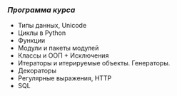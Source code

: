 ### *Программа курса*
- Типы данных, Unicode  
- Циклы в Python  
- Функции  
- Модули и пакеты модулей  
- Классы и ООП + Исключения  
- Итераторы и итерируемые объекты. Генераторы.  
- Декораторы  
- Регулярные выражения, HTTP  
- SQL  
